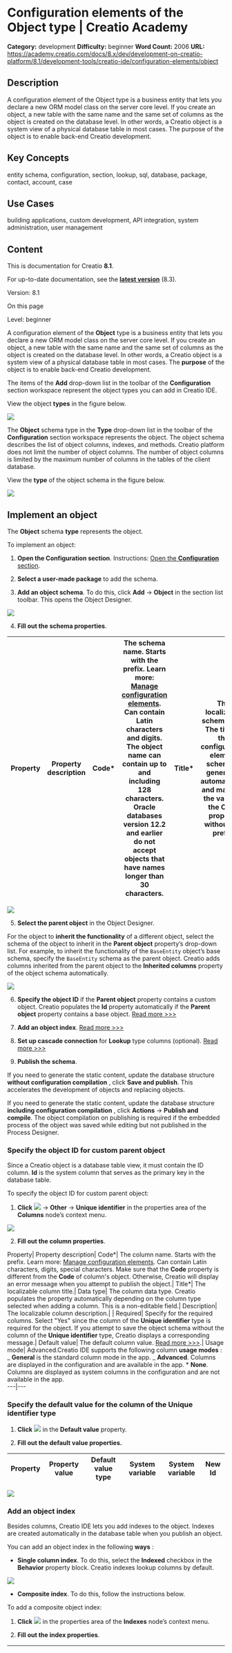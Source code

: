 # Configuration elements of the Object type | Creatio Academy

**Category:** development **Difficulty:** beginner **Word Count:** 2006 **URL:**
https://academy.creatio.com/docs/8.x/dev/development-on-creatio-platform/8.1/development-tools/creatio-ide/configuration-elements/object

## Description

A configuration element of the Object type is a business entity that lets you
declare a new ORM model class on the server core level. If you create an object,
a new table with the same name and the same set of columns as the object is
created on the database level. In other words, a Creatio object is a system view
of a physical database table in most cases. The purpose of the object is to
enable back-end Creatio development.

## Key Concepts

entity schema, configuration, section, lookup, sql, database, package, contact,
account, case

## Use Cases

building applications, custom development, API integration, system
administration, user management

## Content

This is documentation for Creatio **8.1**.

For up-to-date documentation, see the
**[latest version](/docs/8.x/dev/development-on-creatio-platform/development-tools/creatio-ide/configuration-elements/object)**
(8.3).

Version: 8.1

On this page

Level: beginner

A configuration element of the **Object** type is a business entity that lets
you declare a new ORM model class on the server core level. If you create an
object, a new table with the same name and the same set of columns as the object
is created on the database level. In other words, a Creatio object is a system
view of a physical database table in most cases. The **purpose** of the object
is to enable back-end Creatio development.

The items of the **Add** drop-down list in the toolbar of the **Configuration**
section workspace represent the object types you can add in Creatio IDE.

View the object **types** in the figure below.

![](https://academy.creatio.com/sites/default/files/documentation/sdk/ru/BPMonlineWebSDK/Screenshots/Object/8.0/scr_AddList.png)

The **Object** schema type in the **Type** drop-down list in the toolbar of the
**Configuration** section workspace represents the object. The object schema
describes the list of object columns, indexes, and methods. Creatio platform
does not limit the number of object columns. The number of object columns is
limited by the maximum number of columns in the tables of the client database.

View the **type** of the object schema in the figure below.

![](https://academy.creatio.com/sites/default/files/documentation/sdk/ru/BPMonlineWebSDK/Screenshots/Object/8.0/scr_TypeList.png)

## Implement an object​

The **Object** schema **type** represents the object.

To implement an object:

1. **Open the Configuration section**. Instructions:
   [Open the **Configuration** section](https://academy.creatio.com/documents?ver=8.1&id=15101&anchor=title-2093-2).

2. **Select a user-made package** to add the schema.

3. **Add an object schema**. To do this, click **Add** → **Object** in the
   section list toolbar. This opens the Object Designer.

![](https://academy.creatio.com/sites/default/files/documentation/sdk/ru/BPMonlineWebSDK/Screenshots/Object/8.0/scr_add_object.png)

4. **Fill out the schema properties**.

| Property | Property description | Code\* | The schema name. Starts with the prefix. Learn more: [Manage configuration elements](https://academy.creatio.com/documents?ver=8.1&id=15101&anchor=title-2093-6). Can contain Latin characters and digits. The object name can contain up to and including 128 characters. Oracle databases version 12.2 and earlier do not accept objects that have names longer than 30 characters. | Title\* | The localizable schema title. The title of the configuration element schema is generated automatically and matches the value of the **Code** property without the prefix. | Package | The user-made package where you create the schema. The property is populated automatically and non-editable. | Description | The localizable schema description |
| -------- | -------------------- | ------ | ------------------------------------------------------------------------------------------------------------------------------------------------------------------------------------------------------------------------------------------------------------------------------------------------------------------------------------------------------------------------------------- | ------- | ------------------------------------------------------------------------------------------------------------------------------------------------------------------------- | ------- | ------------------------------------------------------------------------------------------------------------ | ----------- | ---------------------------------- |

![](https://academy.creatio.com/sites/default/files/documentation/sdk/ru/BPMonlineWebSDK/Screenshots/Object/8.0/scr_object_properties.png)

5. **Select the parent object** in the Object Designer.

For the object to **inherit the functionality** of a different object, select
the schema of the object to inherit in the **Parent object** property’s
drop-down list. For example, to inherit the functionality of the `BaseEntity`
object’s base schema, specify the `BaseEntity` schema as the parent object.
Creatio adds columns inherited from the parent object to the **Inherited
columns** property of the object schema automatically.

![](https://academy.creatio.com/sites/default/files/documentation/sdk/ru/BPMonlineWebSDK/Screenshots/Object/8.0/scr_BaseEntity_props.png)

6. **Specify the object ID** if the **Parent object** property contains a custom
   object. Creatio populates the **Id** property automatically if the **Parent
   object** property contains a base object.
   [Read more >>>](https://academy.creatio.com/documents?ver=8.1&id=15107&anchor=title-3028-11)

7. **Add an object index**.
   [Read more >>>](https://academy.creatio.com/documents?ver=8.1&id=15107&anchor=title-3028-13)

8. **Set up cascade connection** for **Lookup** type columns (optional).
   [Read more >>>](https://academy.creatio.com/documents?ver=8.1&id=15107&anchor=title-3028-14)

9. **Publish the schema**.

If you need to generate the static content, update the database structure
**without configuration compilation** , click **Save and publish**. This
accelerates the development of objects and replacing objects.

If you need to generate the static content, update the database structure
**including configuration compilation** , click **Actions** → **Publish and
compile**. The object compilation on publishing is required if the embedded
process of the object was saved while editing but not published in the Process
Designer.

### Specify the object ID for custom parent object​

Since a Creatio object is a database table view, it must contain the ID column.
**Id** is the system column that serves as the primary key in the database
table.

To specify the object ID for custom parent object:

1. **Click**
   ![](https://academy.creatio.com/sites/default/files/documentation/sdk/ru/BPMonlineWebSDK/Screenshots/ClientModule/8.0/scr_add_button.png)
   → **Other** → **Unique identifier** in the properties area of the **Columns**
   node’s context menu.

![](https://academy.creatio.com/sites/default/files/documentation/sdk/ru/BPMonlineWebSDK/Screenshots/Object/8.0/scr_add_unique_identifier.png)

2. **Fill out the column properties**.

Property| Property description| Code*| The column name. Starts with the prefix.
Learn more:
[Manage configuration elements](https://academy.creatio.com/documents?ver=8.1&id=15101&anchor=title-2093-6).
Can contain Latin characters, digits, special characters. Make sure that the
**Code** property is different from the **Code** of column's object. Otherwise,
Creatio will display an error message when you attempt to publish the object.|
Title*| The localizable column title.| Data type| The column data type. Creatio
populates the property automatically depending on the column type selected when
adding a column. This is a non-editable field.| Description| The localizable
column description.| | Required| Specify for the required columns. Select "Yes"
since the column of the **Unique identifier** type is required for the object.
If you attempt to save the object schema without the column of the **Unique
identifier** type, Creatio displays a corresponding message.| Default value| The
default column value.
[Read more >>>](https://academy.creatio.com/documents?ver=8.1&id=15107&anchor=title-3028-12).|
Usage mode| Advanced.Creatio IDE supports the following column **usage modes** :
_ **General** is the standard column mode in the app. _ **Advanced**. Columns
are displayed in the configuration and are available in the app. \* **None**.
Columns are displayed as system columns in the configuration and are not
available in the app.  
---|---

### Specify the default value for the column of the Unique identifier type​

1. **Click**
   ![](<https://academy.creatio.com/sites/default/files/documentation/sdk/ru/BPMonlineWebSDK/Screenshots/CreateEntitySchema(7.17)/scr_edit_button.png>)
   in the **Default value** property.

2. **Fill out the default value properties.**

| Property | Property value | Default value type | System variable | System variable | New Id |
| -------- | -------------- | ------------------ | --------------- | --------------- | ------ |

![](https://academy.creatio.com/sites/default/files/documentation/sdk/ru/BPMonlineWebSDK/Screenshots/Object/8.0/scr_default_column_value.png)

### Add an object index​

Besides columns, Creatio IDE lets you add indexes to the object. Indexes are
created automatically in the database table when you publish an object.

You can add an object index in the following **ways** :

- **Single column index**. To do this, select the **Indexed** checkbox in the
  **Behavior** property block. Creatio indexes lookup columns by default.

![](https://academy.creatio.com/sites/default/files/documentation/sdk/ru/BPMonlineWebSDK/Screenshots/Object/8.0/scr_Behavior.png)

- **Composite index**. To do this, follow the instructions below.

To add a composite object index:

1. **Click**
   ![](https://academy.creatio.com/sites/default/files/documentation/sdk/ru/BPMonlineWebSDK/Screenshots/ClientModule/8.0/scr_add_button.png)
   in the properties area of the **Indexes** node’s context menu.

2. **Fill out the index properties**.

| Property | Property value | Code\* | The schema name. | Unique | Select the checkbox to enable integrity constraints for index columns, i. e., remove the possibility of adding repeating value combinations. | Index Columns | Select the columns to add to the index. To do this, click **Add** in the **Index Columns** property block, select an object column, and specify the sorting order. |
| -------- | -------------- | ------ | ---------------- | ------ | -------------------------------------------------------------------------------------------------------------------------------------------- | ------------- | ------------------------------------------------------------------------------------------------------------------------------------------------------------------ |

![](https://academy.creatio.com/sites/default/files/documentation/sdk/ru/BPMonlineWebSDK/Screenshots/Object/8.0/scr_index_props.png)

### Set up the cascade connection​

1. **Add a Lookup type column** (optional). To do this, click
   ![](https://academy.creatio.com/sites/default/files/documentation/sdk/ru/BPMonlineWebSDK/Screenshots/ClientModule/8.0/scr_add_button.png)
   → **Lookup** in the context menu of the **Columns** node.

![](https://academy.creatio.com/sites/default/files/documentation/sdk/ru/BPMonlineWebSDK/Screenshots/Object/8.0/scr_add_lookup.png)

2. **Move to the Data source property block**.

3. **Select or clear the Do not control integrity checkbox** based on your
   business goals.

4. **Select the option** in the **On lookup value deletion** item block.

![](https://academy.creatio.com/sites/default/files/documentation/sdk/ru/BPMonlineWebSDK/Screenshots/Object/8.0/scr_data_source_lookup.png)

For example, set up a cascade connection to the **Contact** object connected to
the **Account** object via the **AccountId** lookup column. To do this, select
**Account** in the **Lookup** field.

The cascade connection **setup options** are as follows:

- If you need to **delete the account without deleting the contacts connected to
  the account** , select the **Do not control integrity** checkbox.
- If you need to **confirm deletion the account without deleting the contacts
  connected to the account** , do not select the **Do not control integrity**
  checkbox and select the **Block deletion if there are connected records in
  current object with this value** item, Creatio checks for connected contacts.
  If Creatio detects them, it displays a warning message asking you to confirm
  the deletion.
- If you need to **delete both the account and connected contacts** , do not
  select the **Do not control integrity** checkbox and select the **Delete
  records from current object with this value** option.

## Implement a replacing object​

The schema of the **Replacing object** type represents the replacing object.
Learn more:
[Replace configuration elements](https://academy.creatio.com/documents?ver=8.1&id=15105).

To implement a replacing object:

1. **Open the Configuration section**. Instructions:
   [Open the **Configuration** section](https://academy.creatio.com/documents?ver=8.1&id=15101&anchor=title-2093-2).

2. **Select a user-made package** to add the schema.

3. **Set up the package dependencies**. You must add the package that contains
   the replaced object to the dependency list.

4. **Add a replacing object schema.** To do this, click **Add** → **Replacing
   object** on the section list toolbar. This opens the Object Designer.

![](https://academy.creatio.com/sites/default/files/documentation/sdk/ru/BPMonlineWebSDK/Screenshots/Object/8.0/scr_add_replacing_object.png)

5. **Select the parent object** to replace the functionality in the **Parent
   object** property’s drop-down list . For example, to replace the
   functionality of the `BaseEntity` object’s base schema, specify the
   `BaseEntity` schema as the parent object. Creatio adds columns inherited from
   the parent object to the **Inherited columns** property of the object schema
   automatically. After you select the parent object, Creatio populates other
   object properties automatically.

![](https://academy.creatio.com/sites/default/files/documentation/sdk/ru/BPMonlineWebSDK/Screenshots/Object/8.0/scr_replacing_object_properties.png)

6. **Implement the functionality** that distinguishes the replacing object from
   the replaced object.

7. **Publish the schema**.

If you need to generate the static content, update the database structure
without configuration compilation, click **Save and publish**. This accelerates
the development of objects and replacing objects.

If you need to generate the static content, update the database structure
including configuration compilation, click **Actions** → **Publish and
compile**. The object compilation on publishing is required if the embedded
process of the object was saved while editing but not published in the Process
Design.

## Deactivate object records​

Creatio lets you deactivate object records to exclude them from the business
logic. For example, this can be useful if the data is outdated and no longer
used. You can deactivate records of any object.

To deactivate object records:

1. **Open the schema of the object** whose records to deactivate.

2. **Select the Allow records deactivation checkbox** in the **Behavior**
   property block.

![](https://academy.creatio.com/sites/default/files/documentation/sdk/ru/BPMonlineWebSDK/Screenshots/Object/8.0/scr_records_deactivation.png)

3. **Publish the schema**.

Creatio can **filter inactive records** automatically for certain UI elements.

The automatic record filtering is **available** for the following UI elements:

- drop-down list
- lookup value selection box
- quick filter

The automatic record filtering is **not available** for the following UI
elements:

- lookup content page
- section
- advanced filter

The `UseRecordDeactivation` parameter of the `EntitySchemaQuery` class lets you
**manage the filtering of inactive records**. The default value is `false`. If
you set the `UseRecordDeactivation` parameter to `true`, the select query to the
object that has record deactivation enabled will contain the filter that
excludes inactive record.

View the example that deactivates records in the front-end below.

Example that deactivates records (front-end)

    var esq = Ext.create("Terrasoft.EntitySchemaQuery", {
        rootSchemaName: "MyCustomLookup",
        useRecordDeactivation: true,
    });

View the example that deactivates records in the back-end below.

Example that deactivates records (back-end)

    var esq = new EntitySchemaQuery(userConnection.EntitySchemaManager, "ContactType") {
        UseRecordDeactivation = true
    };
    esq.PrimaryQueryColumn.IsAlwaysSelect = true;

View the resulting SQL query below.

Example of the SQL query

    SELECT [ContactType].[Id] [Id]
    FROM [dbo].[ContactType] [ContactType] WITH(NOLOCK)
    WHERE [ContactType].[RecordInactive] = 0

## Hide rarely used objects​

You can hide rarely used objects in Studio Creatio. To do this:

1. **Open the schema of the object** to hide.

2. **Mark the object as hidden**. To do this, select the **Show in advanced mode
   only** checkbox in the **Behavior** property block.

![](https://academy.creatio.com/sites/default/files/documentation/sdk/ru/BPMonlineWebSDK/Screenshots/Object/8.0/scr_hidden_object.png)

3. **Publish the schema**.

To **view hidden objects** , turn off the `IsAdvancedObjectDisplayModeDisabled`
feature. Instructions:
[Manage the status of an additional feature](https://academy.creatio.com/documents?ver=8.1&id=15631&anchor=title-3459-1).

## Update record fields automatically​

Creatio updates fields on an open form page automatically without the need to
refresh the page.
[Read more >>>](https://academy.creatio.com/documents?ver=8.1&id=15379&anchor=title-2397-1)

This functionality is enabled for fields of directly linked records out of the
box. To enable the functionality for record fields:

1. **Open the schema of the object** whose records to update.

2. **Enable the functionality**. To do this, select the **Enable live data
   update** checkbox in the **Behavior** property block.

![](https://academy.creatio.com/sites/default/files/documentation/sdk/ru/BPMonlineWebSDK/Screenshots/Object/8.0/scr_records_updating.png)

3. **Publish the schema**.

---

## See also​

[Creatio IDE overview](https://academy.creatio.com/documents?ver=8.1&id=15101)

[Replace configuration elements](https://academy.creatio.com/documents?ver=8.1&id=15105)

---

## Resources​

[Back-end development](https://academy.creatio.com/docs/8.x/dev/development-on-creatio-platform/8.1/category/back-end-development)

---

## E-learning courses​

[Development on Creatio platform](https://academy.creatio.com/e-learning/development-creatio-platform)

- Implement an object
  - Specify the object ID for custom parent object
  - Specify the default value for the column of the Unique identifier type
  - Add an object index
  - Set up the cascade connection
- Implement a replacing object
- Deactivate object records
- Hide rarely used objects
- Update record fields automatically
- See also
- Resources
- E-learning courses
